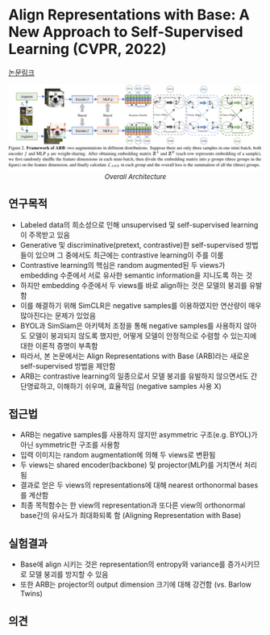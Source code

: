 # Align Representations with Base: A New Approach to Self-Supervised Learning (CVPR, 2022)

[논문링크](https://openaccess.thecvf.com/content/CVPR2022/html/Zhang_Align_Representations_With_Base_A_New_Approach_to_Self-Supervised_Learning_CVPR_2022_paper.html)

<p align="center">
    <img width="600" alt='fig1' src="./img/05_14_01.png?raw=true"></br>
    <em><font size=2>Overall Architecture</font></em>
</p>

## 연구목적
- Labeled data의 희소성으로 인해 unsupervised 및 self-supervised learning이 주목받고 있음
- Generative 및 discriminative(pretext, contrastive)한 self-supervised 방법들이 있으며 그 중에서도 최근에는 contrastive learning이 주를 이룸
- Contrastive learning의 핵심은 random augmented된 두 views가 embedding 수준에서 서로 유사한 semantic information을 지니도록 하는 것
- 하지만 embedding 수준에서 두 views를 바로 align하는 것은 모델의 붕괴를 유발함
- 이를 해결하기 위해 SimCLR은 negative samples를 이용하였지만 연산량이 매우 많아진다는 문제가 있었음
- BYOL과 SimSiam은 아키텍처 조정을 통해 negative samples를 사용하지 않아도 모델이 붕괴되지 않도록 했지만, 어떻게 모델이 안정적으로 수렴할 수 있는지에 대한 이론적 증명이 부족함
- 따라서, 본 논문에서는 Align Representations with Base (ARB)라는 새로운 self-supervised 방법을 제안함
- ARB는 contrastive learning의 일종으로서 모델 붕괴를 유발하지 않으면서도 간단명료하고, 이해하기 쉬우며, 효율적임 (negative samples 사용 X)

## 접근법
- ARB는 negative samples를 사용하지 않지만 asymmetric 구조(e.g. BYOL)가 아닌 symmetric한 구조를 사용함
- 입력 이미지는 random augmentation에 의해 두 views로 변환됨
- 두 views는 shared encoder(backbone) 및 projector(MLP)를 거치면서 처리됨
- 결과로 얻은 두 views의 representations에 대해 nearest orthonormal bases를 계산함
- 최종 목적함수는 한 view의 representation과 또다른 view의 orthonormal base간의 유사도가 최대화되록 함 (Aligning Representation with Base)

## 실험결과
- Base에 align 시키는 것은 representation의 entropy와 variance를 증가시키므로 모델 붕괴를 방지할 수 있음
- 또한 ARB는 projector의 output dimension 크기에 대해 강건함 (vs. Barlow Twins)

## 의견